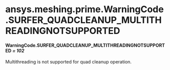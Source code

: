 <a id="ansys-meshing-prime-warningcode-surfer-quadcleanup-multithreadingnotsupported"></a>

# ansys.meshing.prime.WarningCode.SURFER_QUADCLEANUP_MULTITHREADINGNOTSUPPORTED

<a id="ansys.meshing.prime.WarningCode.SURFER_QUADCLEANUP_MULTITHREADINGNOTSUPPORTED"></a>

#### WarningCode.SURFER_QUADCLEANUP_MULTITHREADINGNOTSUPPORTED *= 102*

Multithreading is not supported for quad cleanup operation.

<!-- !! processed by numpydoc !! -->
